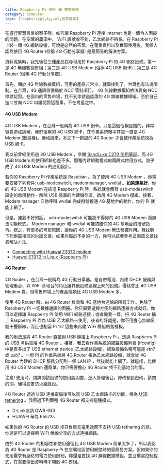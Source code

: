 ```yaml
---
title: Raspberry Pi 使用 4G 數據網路
category: computer
tags: [raspberrypi,4g,iot,智慧農業]
---
```


在進行智慧農業的案子時，如何讓 Raspberry Pi 連接 internet 也是一個令人困擾的問題。在空曠的農田中， WiFi 訊號收不到，乙太網路不夠長。在 Raspberry Pi 上裝一個 4G 網路設備，可說是必然的答案。在蒐集資料以及實際使用後，我個人認為使用 4G Router (俗稱 4G 行動分享器) 是最簡易的解決方案。

<!--more-->

資料蒐集時，我先後往三種產品找尋可用於 Raspberry Pi 的 4G 網路設備。第一是 4G 無線數據模組；第二是 4G USB Modem (俗稱 4G USB 網卡)；第三是 4G Router (俗稱 4G 行動分享器)。

首先，關於 4G 無線數據模組，可用的產品非常少。就算找到了，台灣也有法規限制。在台灣，4G 通訊設備屬於 NCC 管制項目。 4G 無線數據模組依法要向 NCC 申請認證。在國內的零售市場，找不到申請過認證的 4G 無線數據模組。至於自己進口並向 NCC 申請認證這種事，不在考量之中。

#### 4G USB Modem

4G USB Modem ，在台灣一般稱為 4G USB 網卡。只是這個俗稱是錯的，非常容易造成誤解。我們俗稱的 4G USB 網卡，在作業系統眼中其實一直是 4G Modem (數據機)。嚴格說來，本文下一節提的 4G Router 才會被作業系統視為 USB 網卡。

我以前曾經使用過 3G USB Modem ，參閱 [BandLuxe C270 使用筆記](https://rocksaying.tw/archives/15987847.html)。而 4G USB Modem 的使用經驗也差不多。那種內建驅動程式的兩段式啟用方式，幾乎成了 4G USB Modem 的通用設計。

若你的 Raspberry Pi 作業系統是 Raspbian 。為了使用 4G USB Modem ，你需要安裝下列套件: usb-modeswitch, modemmanager, wvdial 。**如果運氣好**，你的 4G USB Modem 在插進 Raspberry Pi 時，系統就會觸發 usb-modeswitch 設定的啟用動作 - 解除 USB 裝置的內建儲存區，啟用 4G Modem 模組。接著， Modem manager 自動呼叫 wvdial 完成撥號接通 4G 基地台的動作，你的 Pi 就能上網了。

但是，運氣不好的話， usb-modeswitch 可能認不得你的 4G USB Modem 而無法切換模式。 Modem manager 和 wvdial 可能搞錯你的 4G 基地台的撥號指令。總之，有很多的可能原因，讓你的 4G USB Modem 無法發揮作用。我找到下列兩篇相關的討論文章。如果你屬於不幸的一方，你可以試著參考這兩篇文章找尋解決方法。

* [Connecting with Huawai E3372 modem](https://www.raspberrypi.org/forums/viewtopic.php?t=101582)
* [Huawei E3372 in Linux (Raspberry PI)](https://nvdcstuff.blogspot.tw/2015/04/huawei-e3372-in-linux-raspberry-pi.html)

#### 4G Router

4G Router ，在台灣一般稱為 4G 行動分享器。是自帶電池、內建 DHCP 服務與管理後台、以 WiFi 基地台的角色讓其他設備連線上網的設備。價格會比 4G USB Modem 貴。但零售市場上的產品種類比 4G USB Modem 多。

使用 4G Router 時，由 4G Router 負責和 4G 基地台連線的所有工作。免除了 Raspberry Pi 一切數據通訊的困擾。你只需要選擇方便的網路連線方式就好。你可以選擇讓 Raspberry Pi 使用 WiFi 網路連接；或者像我一樣，把  4G Router 插上 Raspberry Pi 作為 USB 乙太網路卡使用。後者的好處是，你不用擔心無線訊號干擾斷線，而且也相容 Pi 1/2 這些未內建 WiFi 模組的舊機板。

我的用法是將 4G Router 直接用 USB 線接上 Raspberry Pi 。透過 Raspberry Pi 的 USB 埠供電給 4G Router 。接著，我去看作業系統的網路設備列表 (ifconfig) 中是否多出了 USB ethernet device (乙太網路設備)。網路設備名稱可能是 *eth?* 或 *usb?* 。一但 Pi 的作業系統將 4G Router 視為乙太網路設備，就會從 4G Router 內建的 DHCP 服務分配到一個 LAN IP ，然後就能上網了。就這樣，比使用 4G USB Modem 還簡單。你只需要擔心 4G Router 找不到基地台的事。

注意! 使用時，請詳閱該設備的使用說明書，進入管理後台，修改預設密碼。該關的關，懂得設定防火牆就設。

4G Router 透過 USB 連接電腦後可以當 USB 乙太網路卡的功能，稱為 [USB tethering](https://zh.wikipedia.org/wiki/Tethering) 。我用過下列兩種 4G Router 都支持這種模式。

* D-Link友訊 DWR-933
* HUAWEI 華為 E5573s

如果你的 4G Router 的 USB 埠只負責充電用途而不支持 USB tethering 的話，你還是可以選擇用 WiFi 無線分享的方式連接網路。

由於 4G Router 的相容性和使用途徑比 4G USB Modem 簡單太多了，所以我認為 4G Router 是 Raspberry Pi 在空曠地區使用網路時的最簡易方案。但如果你的使用需求有嚴格的電力使用限制，你還是要找 4G 無線數據模組，並且撰寫控制程式，在需要傳出資料時才開啟 4G 模組。
